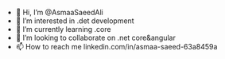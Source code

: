 - 👋 Hi, I’m @AsmaaSaeedAli
- 👀 I’m interested in .det development
- 🌱 I’m currently learning .core 
- 💞️ I’m looking to collaborate on .net core&angular 
- 📫 How to reach me linkedin.com/in/asmaa-saeed-63a8459a

<!---
AsmaaSaeedAli/AsmaaSaeedAli is a ✨ special ✨ repository because its `README.md` (this file) appears on your GitHub profile.
You can click the Preview link to take a look at your changes.
--->
